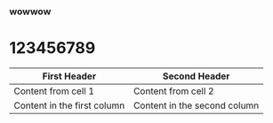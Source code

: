 ### wowwow
# 123456789

First Header | Second Header
------------ | -------------
Content from cell 1 | Content from cell 2
Content in the first column | Content in the second column
